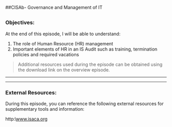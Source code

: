 ##CISAb- Governance and Management of IT
##
### Objectives:

At the end of this episode, I will be able to understand:

1. The role of Human Resource (HR) management
2. Important elements of HR in an IS Audit such as training, termination policies and required vacations

	

>Additional resources used during the episode can be obtained using the download link on the overview episode.

-----------------------------------------------------------






-----------------------------------------------------------
### External Resources:

During this episode, you can reference the following external resources for supplementary tools and information:

http:\www.isaca.org
